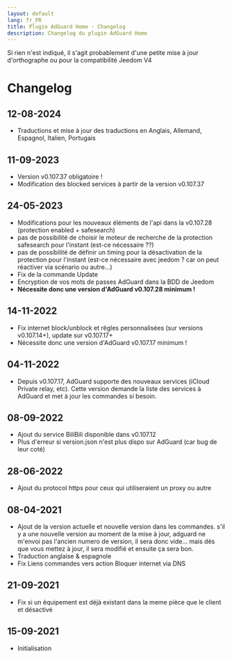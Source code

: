 ```yaml
---
layout: default
lang: fr_FR
title: Plugin AdGuard Home - Changelog
description: Changelog du plugin AdGuard Home
---
```

Si rien n'est indiqué, il s'agit probablement d'une petite mise à jour d'orthographe ou pour la compatibilité Jeedom V4

# Changelog

## 12-08-2024
- Traductions et mise à jour des traductions en Anglais, Allemand, Espagnol, Italien, Portugais

## 11-09-2023
- Version v0.107.37 obligatoire !
- Modification des blocked services à partir de la version v0.107.37

## 24-05-2023

- Modifications pour les nouveaux éléments de l'api dans la v0.107.28 (protection enabled + safesearch)
- pas de possibilité de choisir le moteur de recherche de la protection safesearch pour l'instant (est-ce nécessaire ??)
- pas de possibilité de définir un timing pour la désactivation de la protection pour l'instant (est-ce nécessaire avec jeedom ? car on peut réactiver via scénario ou autre...)
- Fix de la commande Update
- Encryption de vos mots de passes AdGuard dans la BDD de Jeedom
- **Nécessite donc une version d'AdGuard v0.107.28 minimum !**


## 14-11-2022

- Fix internet block/unblock et rêgles personnalisées (sur versions v0.107.14+), update sur v0.107.17+
- Nécessite donc une version d'AdGuard v0.107.17 minimum !

## 04-11-2022

- Depuis v0.107.17, AdGuard supporte des nouveaux services (iCloud Private relay, etc). Cette version demande la liste des services à AdGuard et met à jour les commandes si besoin.

## 08-09-2022

- Ajout du service BiliBili disponible dans v0.107.12
- Plus d'erreur si version.json n'est plus dispo sur AdGuard (car bug de leur coté)

## 28-06-2022

- Ajout du protocol https pour ceux qui utiliseraient un proxy ou autre

## 08-04-2021

- Ajout de la version actuelle et nouvelle version dans les commandes. s'il y a une nouvelle version au moment de la mise à jour, adguard ne m'envoi pas l'ancien numero de version, il sera donc vide... mais dès que vous mettez à jour, il sera modifié et ensuite ça sera bon.
- Traduction anglaise & espagnole
- Fix Liens commandes vers action Bloquer internet via DNS

## 21-09-2021

- Fix si un équipement est déjà existant dans la meme pièce que le client et désactivé

## 15-09-2021

- Initialisation

